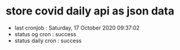 # store covid daily api as json data

- last cronjob : Saturday, 17 October 2020 09:37:02
- status og cron : success
- status daily cron : success
      
      